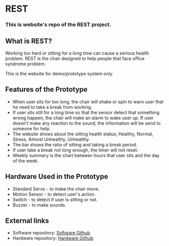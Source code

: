 # REST

### This is website's repo of the REST project.

## What is REST?

Working too hard or sitting for a long time can cause a serious health problem.
REST is the chair designed to help people that face office syndrome problem.

This is the website for demo/prototype system only.

## Features of the Prototype

- When user sits for too long, the chair will shake or spin to warn user that he need to take a break from working.
- If user sits still for a long time so that the sensor detect that something wrong happen, the chair will make an alarm to wake user up. If user doesn't make any reaction to the sound, the information will be send to someone for help.
- The website shows about the sitting health status; Healthy, Normal, Stress, Almost Unhealthy, Unhealthy.
- The bar shows the ratio of sitting and taking a break period.
- If user take a break not long enough, the timer will not reset.
- Weekly summary is the chart between hours that user sits and the day of the week.

## Hardware Used in the Prototype
- Standard Servo - to make the chair move.
- Motion Sensor - to detect user's action.
- Switch - to detect if user is sitting or not.
- Buzzer - to make sounds.

## External links

- Software repository: [Software Github](https://github.com/printto/project-exceed)
- Hardware repository: [Hardware Github](https://github.com/koaly/REST_HARDWARE)
